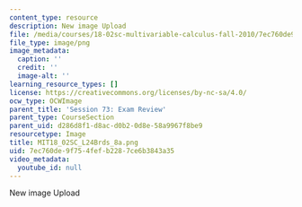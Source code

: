 ```yaml
---
content_type: resource
description: New image Upload
file: /media/courses/18-02sc-multivariable-calculus-fall-2010/7ec760de9f754fefb2287ce6b3843a35_MIT18_02SC_L24Brds_8a.png
file_type: image/png
image_metadata:
  caption: ''
  credit: ''
  image-alt: ''
learning_resource_types: []
license: https://creativecommons.org/licenses/by-nc-sa/4.0/
ocw_type: OCWImage
parent_title: 'Session 73: Exam Review'
parent_type: CourseSection
parent_uid: d286d8f1-d8ac-d0b2-0d8e-58a9967f8be9
resourcetype: Image
title: MIT18_02SC_L24Brds_8a.png
uid: 7ec760de-9f75-4fef-b228-7ce6b3843a35
video_metadata:
  youtube_id: null
---
```

New image Upload
